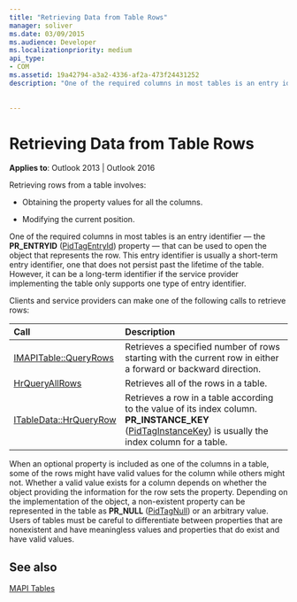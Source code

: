 ```yaml
---
title: "Retrieving Data from Table Rows"
manager: soliver
ms.date: 03/09/2015
ms.audience: Developer
ms.localizationpriority: medium
api_type:
- COM
ms.assetid: 19a42794-a3a2-4336-af2a-473f24431252
description: "One of the required columns in most tables is an entry identifier that can be used to open the object that represents the row."
 
 
---
```


# Retrieving Data from Table Rows

  
  
**Applies to**: Outlook 2013 | Outlook 2016 
  
Retrieving rows from a table involves:
  
- Obtaining the property values for all the columns.
    
- Modifying the current position.
    
One of the required columns in most tables is an entry identifier — the **PR_ENTRYID** ([PidTagEntryId](pidtagentryid-canonical-property.md)) property — that can be used to open the object that represents the row. This entry identifier is usually a short-term entry identifier, one that does not persist past the lifetime of the table. However, it can be a long-term identifier if the service provider implementing the table only supports one type of entry identifier.
  
Clients and service providers can make one of the following calls to retrieve rows:
  
|Call |Description |
|:-----|:-----|
|[IMAPITable::QueryRows](imapitable-queryrows.md) <br/> |Retrieves a specified number of rows starting with the current row in either a forward or backward direction. |
|[HrQueryAllRows](hrqueryallrows.md) <br/> |Retrieves all of the rows in a table. |
|[ITableData::HrQueryRow](itabledata-hrqueryrow.md) <br/> |Retrieves a row in a table according to the value of its index column. **PR_INSTANCE_KEY** ([PidTagInstanceKey](pidtaginstancekey-canonical-property.md)) is usually the index column for a table. |
   
When an optional property is included as one of the columns in a table, some of the rows might have valid values for the column while others might not. Whether a valid value exists for a column depends on whether the object providing the information for the row sets the property. Depending on the implementation of the object, a non-existent property can be represented in the table as **PR_NULL** ([PidTagNull](pidtagnull-canonical-property.md)) or an arbitrary value. Users of tables must be careful to differentiate between properties that are nonexistent and have meaningless values and properties that do exist and have valid values. 
  
## See also



[MAPI Tables](mapi-tables.md)


